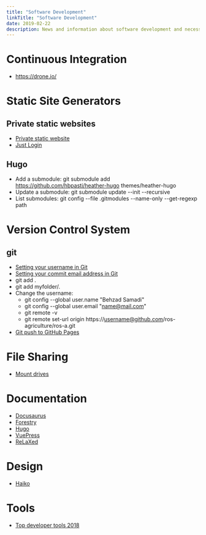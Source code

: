 ```yaml
---
title: "Software Development"
linkTitle: "Software Development"
date: 2019-02-22
description: News and information about software development and necessary tools
---
```

# Continuous Integration
- https://drone.io/

# Static Site Generators

## Private static websites
- [Private static website](https://github.com/TehShrike/private-static-website)
- [Just Login](http://justlogin.xyz/)
## Hugo
- Add a submodule: git submodule add https://github.com/hbpasti/heather-hugo themes/heather-hugo
- Update a submodule: git submodule update --init --recursive
- List submodules: git config --file .gitmodules --name-only --get-regexp path

# Version Control System

## git
- [Setting your username in Git](https://help.github.com/articles/setting-your-username-in-git/)
- [Setting your commit email address in Git](https://help.github.com/articles/setting-your-commit-email-address-in-git/)
- git add .
- git add myfolder/.
- Change the username:
    - git config --global user.name "Behzad Samadi"
    - git config --global user.email "name@mail.com"
    - git remote -v
    - git remote set-url origin https://username@github.com/ros-agriculture/ros-a.git
- [Git push to GitHub Pages](https://devhints.io/travis-gh-pages)

# File Sharing
- [Mount drives](https://askubuntu.com/questions/285539/detect-and-mount-devices)

# Documentation
- [Docusaurus](https://docusaurus.io/en/)
- [Forestry](https://forestry.io/)
- [Hugo](https://gohugo.io/)
- [VuePress](https://vuepress.vuejs.org/)
- [ReLaXed](https://github.com/RelaxedJS/ReLaXed)

# Design
- [Haiko](https://www.haiku.ai/)

# Tools
- [Top developer tools 2018](https://stackshare.io/posts/top-developer-tools-2018)

